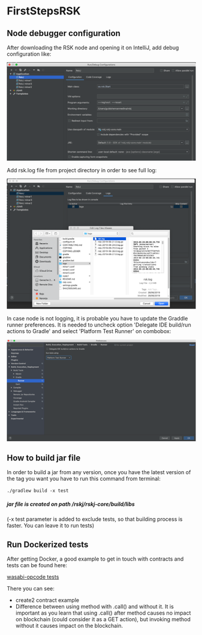 # FirstStepsRSK
## Node debugger configuration

After downloading the RSK node and opening it on IntelliJ, add debug configuration like:

![alt text](screenshots/debug_config.png)

Add rsk.log file from project directory in order to see full log:

![alt text](screenshots/add_logs.png)

In case node is not logging, it is probable you have to update the Graddle runner preferences. It is needed to uncheck option 'Delegate IDE build/run actions to Gradle' and select 'Platform Test Runner' on combobox:

![alt text](screenshots/runner_config.png)

## How to build jar file

In order to build a jar from any version, once you have the latest version of the tag you want you have to run this command from terminal:

``` ./gradlew build -x test ``` 

##### jar file is created on path /rskj/rskj-core/build/libs

(-x test parameter is added to exclude tests, so that building process is faster. You can leave it to run tests)


## Run Dockerized tests

After getting Docker, a good example to get in touch with contracts and tests can be found here:

[wasabi-opcode tests](https://github.com/rsksmart/dockerized-network/tree/wasabi-opcodes/wasabi-opcodes)

There you can see:
  - create2 contract example
  - Difference between using method with .call() and without it. It is important as you learn that using .call() after method causes no impact on blockchain (could consider it as a GET action), but invoking method without it causes impact on the blockchain.
